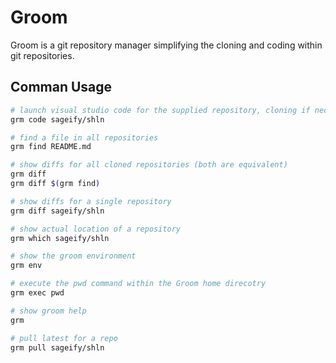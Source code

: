 # Groom

Groom is a git repository manager simplifying the cloning and coding within git repositories.

## Comman Usage

```bash
# launch visual studio code for the supplied repository, cloning if neccessary
grm code sageify/shln

# find a file in all repositories
grm find README.md

# show diffs for all cloned repositories (both are equivalent)
grm diff
grm diff $(grm find)

# show diffs for a single repository
grm diff sageify/shln

# show actual location of a repository
grm which sageify/shln

# show the groom environment
grm env

# execute the pwd command within the Groom home direcotry
grm exec pwd

# show groom help
grm

# pull latest for a repo
grm pull sageify/shln

```